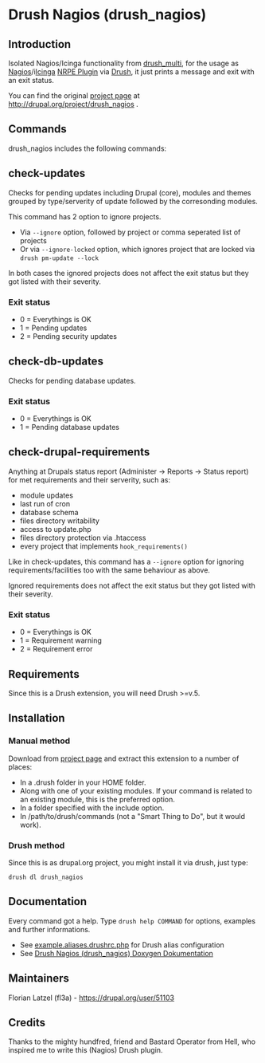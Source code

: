 # Drush Nagios (drush_nagios)

## Introduction

Isolated Nagios/Icinga functionality from [drush_multi][1],
for the usage as [Nagios][2]/i[Icinga][3] [NRPE Plugin][4] via [Drush][5], it just prints a message and exit with an exit status.

You can find the original [project page][6] at http://drupal.org/project/drush_nagios .

## Commands

drush_nagios includes the following commands:

## check-updates

Checks for pending updates including Drupal (core), modules and themes grouped by type/serverity of update followed by the corresonding modules.

This command has 2 option to ignore projects.
- Via `--ignore` option, followed by project or comma seperated list of projects
- Or via `--ignore-locked` option, which ignores project that are locked via `drush pm-update --lock`

In both cases the ignored projects does not affect the exit status but they got listed with their severity.

### Exit status

- 0 = Everythings is OK
- 1 = Pending updates
- 2 = Pending security updates


## check-db-updates

Checks for pending database updates.

### Exit status

- 0 = Everythings is OK
- 1 = Pending database updates

## check-drupal-requirements

Anything at Drupals status report (Administer -> Reports -> Status report)
for met requirements and their serverity, such as:
- module updates
- last run of cron
- database schema
- files directory writability
- access to update.php
- files directory protection via .htaccess
- every project that implements `hook_requirements()`

Like in check-updates, this command has a `--ignore` option for ignoring requirements/facilities too with the same behaviour as above.

Ignored requirements does not affect the exit status but they got listed with their severity.

### Exit status

- 0 = Everythings is OK
- 1 = Requirement warning
- 2 = Requirement error

## Requirements

Since this is a Drush extension, you will need Drush >=v.5.

## Installation

### Manual method

Download from [project page][6] and extract this extension to a number of places:

- In a .drush folder in your HOME folder.
- Along with one of your existing modules. If your command is related to an existing module, this is the preferred option.
- In a folder specified with the include option.
- In /path/to/drush/commands (not a "Smart Thing to Do", but it would work).

### Drush method 

Since this is as drupal.org project, you might install it via drush, just type:
	
    drush dl drush_nagios

## Documentation

Every command got a help.
Type `drush help COMMAND` for options, examples and further informations.

- See [example.aliases.drushrc.php][7] for Drush alias configuration
- See [Drush Nagios (drush_nagios) Doxygen Dokumentation][8]

## Maintainers

Florian Latzel (fl3a) - https://drupal.org/user/51103

## Credits

Thanks to the mighty hundfred, friend and Bastard Operator from Hell,
who inspired me to write this (Nagios) Drush plugin.

[1]:http://drupal.org/project/drush_multi
[2]:http://en.wikipedia.org/wiki/Nagios
[3]:http://en.wikipedia.org/wiki/Icinga
[4]:http://en.wikipedia.org/wiki/Nagios#NRPE
[5]:http://drush.ws
[6]:http://drupal.org/project/drush_nagios
[7]:http://cgit.drupalcode.org/drush_nagios/tree/example/example.aliases.drushrc.php
[8]:http://is-loesungen.de/docu/drush_nagios/index.html
